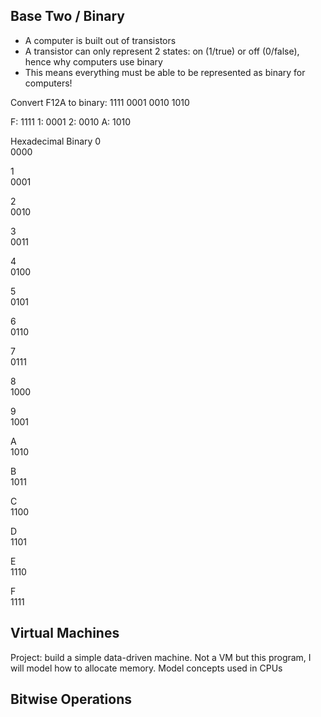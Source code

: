 ## Base Two / Binary

- A computer is built out of transistors
- A transistor can only represent 2 states: on (1/true) or off (0/false), hence why computers use binary
- This means everything must be able to be represented as binary for computers!


Convert F12A to binary: 1111 0001 0010 1010

F: 1111
1: 0001
2: 0010
A: 1010



Hexadecimal	Binary
0	
0000

1	
0001

2	
0010

3	
0011

4	
0100

5	
0101

6	
0110

7	
0111

8	
1000

9	
1001

A	
1010

B	
1011

C	
1100

D	
1101

E	
1110

F	
1111


## Virtual Machines

Project: build a simple data-driven machine. Not a VM but this program, I will model how to allocate memory. Model concepts used in CPUs


## Bitwise Operations


